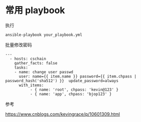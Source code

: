 # 常用 playbook



执行

```
ansible-playbook your_playbook.yml
```



批量修改密码

```
---
  - hosts: cschain
    gather_facts: false
    tasks:
    - name: change user passwd
      user: name={{ item.name }} password={{ item.chpass | password_hash('sha512') }}  update_password=always
      with_items:
           - { name: 'root', chpass: 'kevin@123' }
           - { name: 'app', chpass: 'bjop123' }
```



参考

https://www.cnblogs.com/kevingrace/p/10601309.html